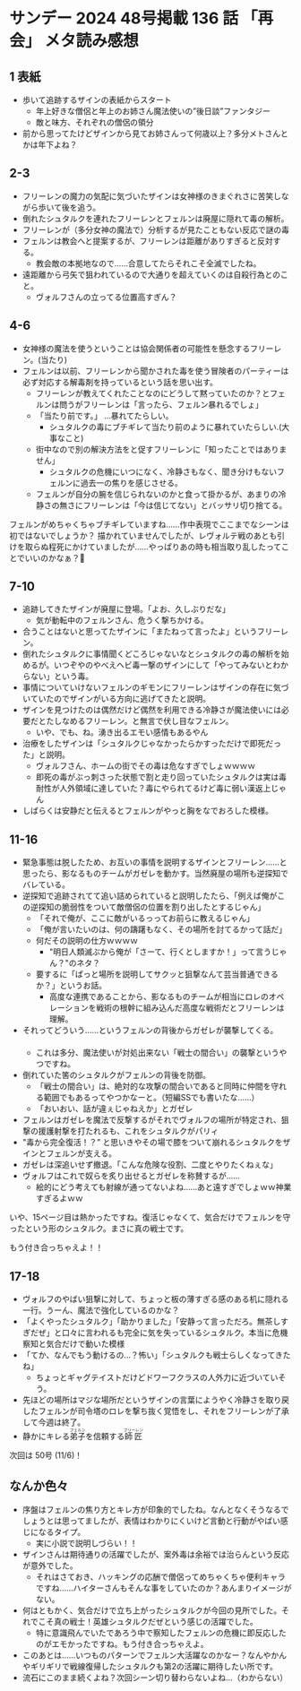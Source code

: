 # サンデー 2024 48号掲載 136 話 「再会」 メタ読み感想

## 1 表紙
- 歩いて追跡するザインの表紙からスタート
  - 年上好きな僧侶と年上のお姉さん魔法使いの”後日談”ファンタジー
  - 敵と味方、それぞれの僧侶の領分
- 前から思ってたけどザインから見てお姉さんって何歳以上？多分メトさんとかは年下よね？

## 2-3
- フリーレンの魔力の気配に気づいたザインは女神様のきまぐれさに苦笑しながら歩いて後を追う。
- 倒れたシュタルクを連れたフリーレンとフェルンは廃屋に隠れて毒の解析。
- フリーレンが（多分女神の魔法で）分析するが見たこともない反応で謎の毒
- フェルンは教会へと提案するが、フリーレンは距離がありすぎると反対する。
  - 教会敵の本拠地なので……合意してたらそれこそ全滅でしたね。
- 遠距離から弓矢で狙われているので大通りを超えていくのは自殺行為とのこと。
  - ヴォルフさんの立ってる位置高すぎん？

## 4-6
- 女神様の魔法を使うということは協会関係者の可能性を懸念するフリーレン。(当たり)
- フェルンは以前、フリーレンから聞かされた毒を使う冒険者のパーティーは必ず対応する解毒剤を持っているという話を思い出す。
  - フリーレンが教えてくれたことなのにどうして黙っていたのか？とフェルンは問うがフリーレンは「言ったら、フェルン暴れるでしょ」
  - 「当たり前です。」 …暴れてたらしい。
    - シュタルクの毒にブチギレて当たり前のように暴れていたらしい.(大事なこと)
  - 街中なので別の解決方法をと促すフリーレンに「知ったことではありません」
    - シュタルクの危機にいつになく、冷静さもなく、聞き分けもないフェルンに過去一の焦りを感じさせる。
  - フェルンが自分の腕を信じられないのかと食って掛かるが、あまりの冷静さの無さにフリーレンは「今は信じてない」とバッサリ切り捨てる。

フェルンがめちゃくちゃブチギレていますね……作中表現でここまでなシーンは初ではないでしょうか？
描かれていませんでしたが、レヴォルテ戦のあとも引けを取らぬ程死にかけていましたが……やっぱりあの時も相当取り乱したってことでいいのかなぁ？🤔

## 7-10
- 追跡してきたザインが廃屋に登場。「よお、久しぶりだな」
  - 気が動転中のフェルンさん、危うく撃ちかける。
- 合うことはないと思ってたザインに「またねって言ったよ」というフリーレン。
- 倒れたシュタルクに事情聞くどころじゃないなとシュタルクの毒の解析を始めるが。いつぞやのやべえヘビ毒一撃のザインにして「やってみないとわからない」という毒。
- 事情についていけないフェルンのギモンにフリーレンはザインの存在に気づいていたのでザインがいる方向に逃げてきたと説明。
- ザインを見つけたのは偶然だけど偶然を利用できる冷静さが魔法使いには必要だとたしなめるフリーレン。と無言で伏し目なフェルン。
  - いや、でも、ね。湧き出るエモい感情もあるやん
- 治療をしたザインは「シュタルクじゃなかったらかすっただけで即死だった」と説明。
  - ヴォルフさん、ホームの街でその毒は危なすぎでしょｗｗｗｗ
  - 即死の毒がぶっ刺さった状態で割と走り回っていたシュタルクは実は毒耐性が人外領域に達していた？毒にやられてるけど毒に弱い漢返上じゃん
- しばらくは安静だと伝えるとフェルンがやっと胸をなでおろした模様。

## 11-16
- 緊急事態は脱したため、お互いの事情を説明するザインとフリーレン……と思ったら、影なるものチームがガゼレを動かす。当然廃屋の場所も逆探知でバレている。
- 逆探知で追跡されてて追い詰められていると説明したたら、「例えば俺がこの逆探知の脆弱性をついて敵僧侶の位置を割り出したとするじゃん」
  - 「それで俺が、ここに敵がいるっってお前らに教えるじゃん」
  - 「俺が言いたいのは、何の躊躇もなく、その場所を討てるかって話だ」
  - 何だその説明の仕方ｗｗｗｗ
    -  "明日人類滅ぶから俺が「さーて、行くとしますか！」って言うじゃん？"のネタ？
  - 要するに「ぱっと場所を説明してサクッと狙撃なんて芸当普通できるか？」というお話。
    - 高度な連携であることから、影なるものチームが相当にロレのオペレーションを戦術の根幹に組み込んだ高度な戦術だとフリーレンは理解。
 - それってどういう……というフェルンの背後からガゼレが襲撃してくる。 　　
   - これは多分、魔法使いが対処出来ない「戦士の間合い」の襲撃というやつですね。
- 倒れていた筈のシュタルクがフェルンの背後を防御。
  - 「戦士の間合い」は、絶対的な攻撃の間合いであると同時に仲間を守れる範囲でもあるってやつかなーと。（短編SSでも書いたな……）
  - 「おいおい、話が違ぇじゃねえか」とガゼレ
- フェルンはガゼレを魔法で反撃するがそれでヴォルフの場所が特定され、狙撃の援護射撃を打たれるも、これをシュタルクがパリィ
- "毒から完全復活！？” と思いきやその場で膝をついて崩れるシュタルクをザインとフェルンが支える。
- ガゼレは深追いせず撤退。「こんな危険な役割、二度とやりたくねぇな」
- ヴォルフはこれで奴らを炙り出せるとガゼレを称賛するが……
  - 絵的にどう考えても射線が通ってないよね……あと遠すぎでしょｗｗ神業すぎるよｗｗ

いや、15ページ目は熱かったですね。復活じゃなくて、気合だけでフェルンを守ったという形のシュタルク。まさに真の戦士です。

もう付き合っちゃえよ！！

## 17-18
- ヴォルフのやばい狙撃に対して、ちょっと板の薄すぎる感のある机に隠れる一行。うーん、魔法で強化しているのかな？
- 「よくやったシュタルク」「助かりました」「安静って言っただろ。無茶しすぎだぜ」と口々に言われるも完全に気を失っているシュタルク。本当に危機察知と気合だけで動いた模様
- 「てか、なんでもう動けるの…？怖い」「シュタルクも戦士らしくなってきたね」
  - ちょっとギャグテイストだけどドワーフクラスの人外力に近づいていそう。
- 先ほどの場所はマジな場所だというザインの言葉にようやく冷静さを取り戻したフェルンが司令塔のロレを撃ち抜く覚悟をし、それをフリーレンが了承して今週は終了。
- 静かにキレる<ruby>弟子<rt>フェルン</rt></ruby>を信頼する<ruby>師匠<rt>フリーレン</rt></ruby>

次回は 50号 (11/6)！

## なんか色々
- 序盤はフェルンの焦り方とキレ方が印象的でしたね。なんとなくそうなるでしょうとは思ってましたが、表情はわかりにくいけど言動と行動がやばい感じになるタイプ。
  - 実に小説で説明しづらい！！
- ザインさんは期待通りの活躍でしたが、案外毒は余裕では治らんという反応が意外でした。
  - それはさておき、ハッキングの応酬で僧侶ってめちゃくちゃ便利キャラですね……ハイターさんもそんな事をしていたのか？あんまりイメージがない。
- 何はともかく、気合だけで立ち上がったシュタルクが今回の見所でした。それでこそ真の戦士！英雄シュタルクだぜという感じの活躍でした。
  - 特に意識飛んでいたであろう中で察知したフェルンの危機に即反応したのがエモかったですね。もう付き合っちゃえよ。
- このあとは……いつものパターンでフェルン大活躍なのかなー？なんやかんやギリギリで戦線復帰したシュタルクも第2の活躍に期待したい所です。
- 流石にこのまま続くよね？次回シーン切り替わらないよね…（わからない）